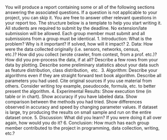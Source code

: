 You will produce a report containing some or all of the following sections answering the associated questions. If a question is not applicable to your project, you can skip it. You are free to answer other relevant questions in your report too. The structure below is a template to help you start writing it. All students are required to submit by the deadline. No extension/late submission will be allowed. Each group member must submit and all submissions from a group must be identical.
1. Introduction: What is the problem? Why is it important? If solved, how will it impact?
2. Data: How were the data collected originally (i.e. sensors, networks, census, etc.)? How did you collect (wrote crawler, from contest, from a prof. etc.)? How did you pre-process the data, if at all? Describe a few rows from your data by plotting. Describe some preliminary statistics about your data such as feature distribution, class distribution,  etc. 
3. Algorithm: Describe your algorithms even if they are straight forward text book algorithm. Describe all parameters you had used. Cite original sources if you use material from others. Consider writing toy example, pseudocode, formula, etc. to better present the algorithm.
4. Experimental Results: Show execution time (in table or in chart). Show accuracy if you have labeled data. Show comparison between the methods you had tried. Show differences observed in accuracy and speed by changing parameter values. If dataset is large, try producing the results on small sample and run on the entire dataset once.
5. Discussion: What did you learn? If you were doing it all over again, how would you do it?
6. Conclusion: How much has each group member contributed to the project in programming, data collection, writing, etc.?
